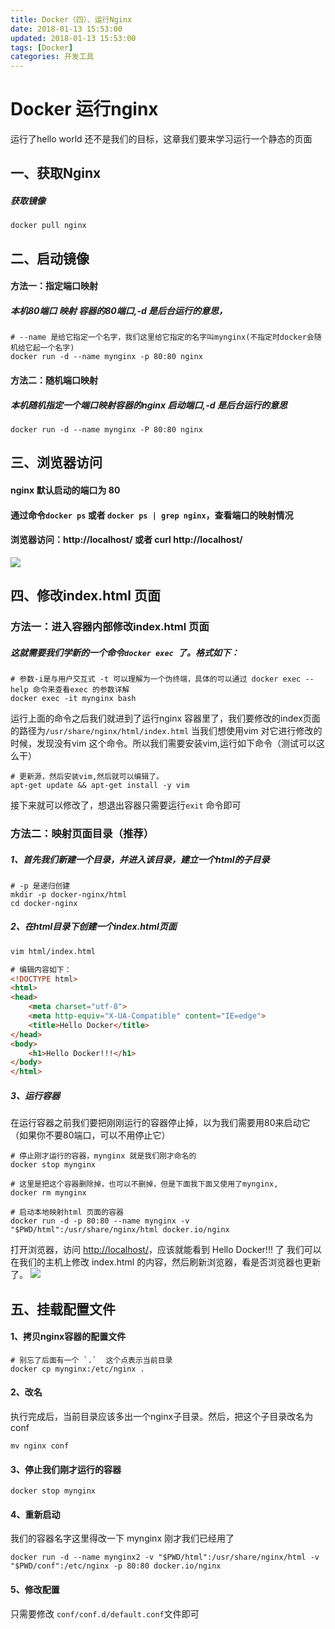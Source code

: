 ```yaml
---
title: Docker（四）、运行Nginx
date: 2018-01-13 15:53:00
updated: 2018-01-13 15:53:00
tags: [Docker]
categories: 开发工具
---
```

# Docker 运行nginx
运行了hello world 还不是我们的目标，这章我们要来学习运行一个静态的页面
## 一、获取Nginx
##### 获取镜像
```
docker pull nginx

```
## 二、启动镜像
#### 方法一：指定端口映射
##### 本机80端口 映射 容器的80端口,-d 是后台运行的意思，
```
# --name 是给它指定一个名字，我们这里给它指定的名字叫mynginx(不指定时docker会随机给它起一个名字)
docker run -d --name mynginx -p 80:80 nginx
```

#### 方法二：随机端口映射
##### 本机随机指定一个端口映射容器的nginx 启动端口,-d 是后台运行的意思
```
docker run -d --name mynginx -P 80:80 nginx
```

## 三、浏览器访问
#### nginx 默认启动的端口为 80 
#### 通过命令`docker ps` 或者 `docker ps | grep nginx`，查看端口的映射情况
#### 浏览器访问：http://localhost/ 或者 curl http://localhost/
![](13248.png)

## 四、修改index.html 页面

### 方法一：进入容器内部修改index.html 页面
##### 这就需要我们学新的一个命令`docker exec `了。格式如下：
```
# 参数-i是与用户交互式 -t 可以理解为一个伪终端，具体的可以通过 docker exec --help 命令来查看exec 的参数详解
docker exec -it mynginx bash
```
运行上面的命令之后我们就进到了运行nginx 容器里了，我们要修改的index页面的路径为`/usr/share/nginx/html/index.html`
当我们想使用vim 对它进行修改的时候，发现没有vim 这个命令。所以我们需要安装vim,运行如下命令（测试可以这么干）
```
# 更新源，然后安装vim,然后就可以编辑了。
apt-get update && apt-get install -y vim
```
接下来就可以修改了，想退出容器只需要运行`exit` 命令即可

### 方法二：映射页面目录（推荐）
##### 1、首先我们新建一个目录，并进入该目录，建立一个html的子目录
```
# -p 是递归创建
mkdir -p docker-nginx/html
cd docker-nginx
```

##### 2、在html目录下创建一个index.html页面
```html
vim html/index.html

# 编辑内容如下：
<!DOCTYPE html>
<html>
<head>
	<meta charset="utf-8">
	<meta http-equiv="X-UA-Compatible" content="IE=edge">
	<title>Hello Docker</title>
</head>
<body>
	<h1>Hello Docker!!!</h1>
</body>
</html>
```

##### 3、运行容器
在运行容器之前我们要把刚刚运行的容器停止掉，以为我们需要用80来启动它（如果你不要80端口，可以不用停止它）
```
# 停止刚才运行的容器，mynginx 就是我们刚才命名的
docker stop mynginx

# 这里是把这个容器删除掉，也可以不删掉，但是下面我下面又使用了mynginx,
docker rm mynginx

# 启动本地映射html 页面的容器
docker run -d -p 80:80 --name mynginx -v "$PWD/html":/usr/share/nginx/html docker.io/nginx
```
打开浏览器，访问 [http://localhost/](http://localhost/)，应该就能看到 Hello Docker!!! 了
我们可以在我们的主机上修改 index.html 的内容，然后刷新浏览器，看是否浏览器也更新了。
![](47063.png)

## 五、挂载配置文件
#### 1、拷贝nginx容器的配置文件
```
# 别忘了后面有一个 `.`  这个点表示当前目录
docker cp mynginx:/etc/nginx .
```
#### 2、改名
执行完成后，当前目录应该多出一个nginx子目录。然后，把这个子目录改名为conf
```
mv nginx conf
```

#### 3、停止我们刚才运行的容器
```
docker stop mynginx
```

#### 4、重新启动
我们的容器名字这里得改一下 mynginx 刚才我们已经用了
```
docker run -d --name mynginx2 -v "$PWD/html":/usr/share/nginx/html -v "$PWD/conf":/etc/nginx -p 80:80 docker.io/nginx
```
#### 5、修改配置
只需要修改 `conf/conf.d/default.conf`文件即可


